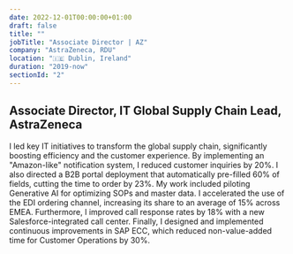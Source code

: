 ```yaml
---
date: 2022-12-01T00:00:00+01:00
draft: false
title: ""
jobTitle: "Associate Director | AZ"
company: "AstraZeneca, RDU"
location: "🇮🇪 Dublin, Ireland"
duration: "2019-now"
sectionId: "2"
---
```

## Associate Director, IT Global Supply Chain Lead, AstraZeneca

I led key IT initiatives to transform the global supply chain, significantly boosting efficiency and the customer experience. By implementing an "Amazon-like" notification system, I reduced customer inquiries by 20%. I also directed a B2B portal deployment that automatically pre-filled 60% of fields, cutting the time to order by 23%. My work included piloting Generative AI for optimizing SOPs and master data. I accelerated the use of the EDI ordering channel, increasing its share to an average of 15% across EMEA. Furthermore, I improved call response rates by 18% with a new Salesforce-integrated call center. Finally, I designed and implemented continuous improvements in SAP ECC, which reduced non-value-added time for Customer Operations by 30%.